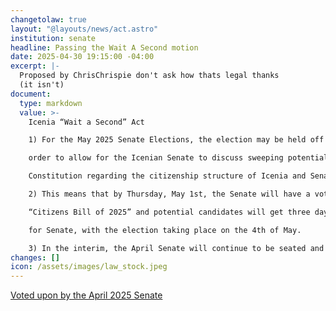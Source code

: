 ```yaml
---
changetolaw: true
layout: "@layouts/news/act.astro"
institution: senate
headline: Passing the Wait A Second motion
date: 2025-04-30 19:15:00 -04:00
excerpt: |-
  Proposed by ChrisChrispie don't ask how thats legal thanks
  (it isn't)
document:
  type: markdown
  value: >-
    Icenia “Wait a Second” Act

    1) For the May 2025 Senate Elections, the election may be held off for five days by presidential

    order to allow for the Icenian Senate to discuss sweeping potential amendments to the

    Constitution regarding the citizenship structure of Icenia and Senate elections.

    2) This means that by Thursday, May 1st, the Senate will have a vote cast and decided on the

    “Citizens Bill of 2025” and potential candidates will get three days to announce and campaign

    for Senate, with the election taking place on the 4th of May.

    3) In the interim, the April Senate will continue to be seated and able to vote during that time.
changes: []
icon: /assets/images/law_stock.jpeg
---
```

[Voted upon by the April 2025 Senate](https://discord.com/channels/558071874161082368/1367278977034747974/1367278977034747974)
